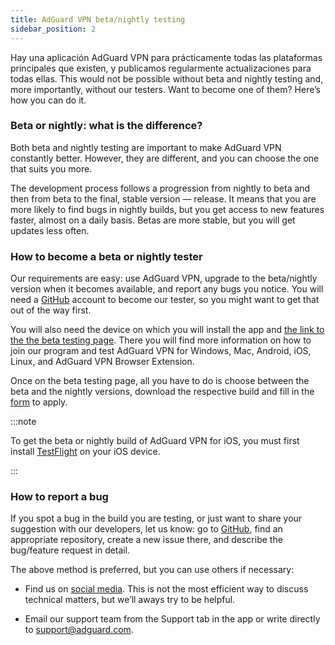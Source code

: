 ```yaml
---
title: AdGuard VPN beta/nightly testing
sidebar_position: 2
---
```


Hay una aplicación AdGuard VPN para prácticamente todas las plataformas principales que existen, y publicamos regularmente actualizaciones para todas ellas. This would not be possible without beta and nightly testing and, more importantly, without our testers. Want to become one of them? Here’s how you can do it.

### Beta or nightly: what is the difference?

Both beta and nightly testing are important to make AdGuard VPN constantly better. However, they are different, and you can choose the one that suits you more.

The development process follows a progression from nightly to beta and then from beta to the final, stable version — release. It means that you are more likely to find bugs in nightly builds, but you get access to new features faster, almost on a daily basis. Betas are more stable, but you will get updates less often.

### How to become a beta or nightly tester

Our requirements are easy: use AdGuard VPN, upgrade to the beta/nightly version when it becomes available, and report any bugs you notice. You will need a [GitHub](https://github.com/) account to become our tester, so you might want to get that out of the way first.

You will also need the device on which you will install the app and [the link to the the beta testing page](https://adguard-vpn.com/beta.html). There you will find more information on how to join our program and test AdGuard VPN for Windows, Mac, Android, iOS, Linux, and AdGuard VPN Browser Extension.

Once on the beta testing page, all you have to do is choose between the beta and the nightly versions, download the respective build and fill in the [form](https://surveys.adguard.com/en/vpn_beta_testing_program/form.html) to apply.

:::note

To get the beta or nightly build of AdGuard VPN for iOS, you must first install [TestFlight](https://apps.apple.com/app/testflight/id899247664) on your iOS device.

:::

### How to report a bug

If you spot a bug in the build you are testing, or just want to share your suggestion with our developers, let us know: go to [GitHub](https://github.com/AdguardTeam/), find an appropriate repository, create a new issue there, and describe the bug/feature request in detail.

The above method is preferred, but you can use others if necessary:

- Find us on [social media](https://adguard-vpn.com/discuss.html). This is not the most efficient way to discuss technical matters, but we’ll aways try to be helpful.

- Email our support team from the Support tab in the app or write directly to [support@adguard.com](mailto:support@adguard.com).
